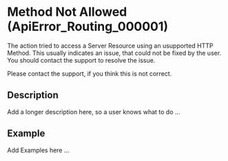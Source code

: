 # Method Not Allowed (ApiError_Routing_000001)

The action tried to access a Server Resource using an usupported HTTP Method. This usually 
indicates an issue, that could not be fixed by the user. You should contact the support to 
resolve the issue.

Please contact the support, if you think this is not correct.

## Description

Add a longer description here, so a user knows what to do ...

## Example

Add Examples here ...